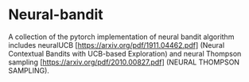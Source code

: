 # Neural-bandit

A collection of the pytorch implementation of neural bandit algorithm includes neuralUCB [https://arxiv.org/pdf/1911.04462.pdf] (Neural Contextual Bandits with UCB-based Exploration) and neural Thompson sampling [https://arxiv.org/pdf/2010.00827.pdf] (NEURAL THOMPSON SAMPLING).
